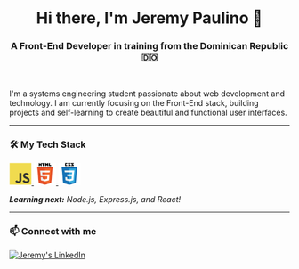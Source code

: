 <p align="center">
  <!-- <img src="YOUR_BANNER_URL_HERE alt="Jeremy Paulino's GitHub Banner"> -->
</p>

<h1 align="center">Hi there, I'm Jeremy Paulino 👋</h1>
<h3 align="center">A Front-End Developer in training from the Dominican Republic 🇩🇴</h3>

<br>

<p align="left">
I'm a systems engineering student passionate about web development and technology. I am currently focusing on the Front-End stack, building projects and self-learning to create beautiful and functional user interfaces.
</p>

---

### 🛠️ My Tech Stack

<p align="left">
  <a href="https://developer.mozilla.org/en-US/docs/Web/JavaScript" target="_blank" rel="noreferrer">
    <img src="https://raw.githubusercontent.com/devicons/devicon/master/icons/javascript/javascript-original.svg" alt="javascript" width="40" height="40"/>
  </a>
  <a href="https://www.w3.org/html/" target="_blank" rel="noreferrer">
    <img src="https://raw.githubusercontent.com/devicons/devicon/master/icons/html5/html5-original-wordmark.svg" alt="html5" width="40" height="40"/>
  </a>
  <a href="https://www.w3schools.com/css/" target="_blank" rel="noreferrer">
    <img src="https://raw.githubusercontent.com/devicons/devicon/master/icons/css3/css3-original-wordmark.svg" alt="css3" width="40" height="40"/>
  </a>
</p>
<p align="left">
  <i><b>Learning next:</b> Node.js, Express.js, and React!</i>
</p>

---

### 📫 Connect with me

<p align="left">
<a href="YOUR_LINKEDIN_URL_HERE" target="blank"><img align="center" src="https://raw.githubusercontent.com/rahuldkjain/github-profile-readme-generator/master/src/images/icons/Social/linked-in-alt.svg" alt="Jeremy's LinkedIn" height="30" width="40" /></a>
</p>
